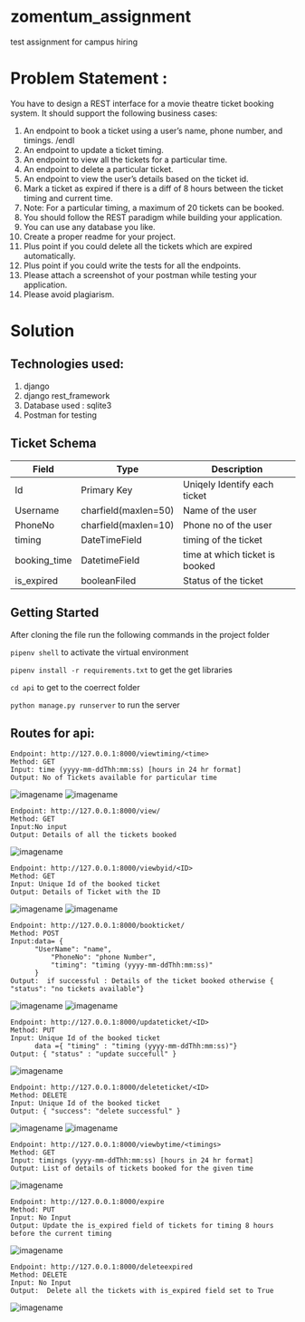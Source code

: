 # zomentum_assignment
test assignment for campus hiring

# Problem Statement :
You have to design a REST interface for a movie theatre ticket booking system. It should support the following business cases:

1. An endpoint to book a ticket using a user’s name, phone number, and timings. /endl
2. An endpoint to update a ticket timing.
3. An endpoint to view all the tickets for a particular time.
4. An endpoint to delete a particular ticket.
5. An endpoint to view the user’s details based on the ticket id.
6. Mark a ticket as expired if there is a diff of 8 hours between the ticket timing and current time.
7. Note: For a particular timing, a maximum of 20 tickets can be booked.
8. You should follow the REST paradigm while building your application.
9. You can use any database you like.
10. Create a proper readme for your project.
11. Plus point if you could delete all the tickets which are expired automatically.
12. Plus point if you could write the tests for all the endpoints.
13. Please attach a screenshot of your postman while testing your application.
14. Please avoid plagiarism.


# Solution
## Technologies used:

1. django
2. django rest_framework
3. Database used : sqlite3
4. Postman for testing

## Ticket Schema
|Field|Type|Description|
|-----|----|-----------|
|Id|Primary Key|Uniqely Identify each ticket|
|Username|charfield(maxlen=50)|Name of the user|
|PhoneNo|charfield(maxlen=10)|Phone no of the user|
|timing|DateTimeField|timing of the ticket|
|booking_time|DatetimeField|time at which ticket is booked|
|is_expired|booleanFiled|Status of the ticket|

## Getting Started
After cloning the file run the following commands in the project folder

`pipenv shell` to activate the virtual environment

`pipenv install -r requirements.txt` to get the get libraries

`cd api` to get to the coerrect folder

`python manage.py runserver` to run the server 

## Routes for api:
```
Endpoint: http://127.0.0.1:8000/viewtiming/<time>
Method: GET
Input: time (yyyy-mm-ddThh:mm:ss) [hours in 24 hr format]
Output: No of Tickets available for particular time
```
![imagename](1.check_no_of_ticks_avail_at_time.PNG)
![imagename](2.no_tickets_available_all_20_booked.PNG)
```
Endpoint: http://127.0.0.1:8000/view/
Method: GET
Input:No input
Output: Details of all the tickets booked
```
![imagename](3.view_all_tickets_booked.PNG)
```
Endpoint: http://127.0.0.1:8000/viewbyid/<ID>
Method: GET
Input: Unique Id of the booked ticket
Output: Details of Ticket with the ID
```
![imagename](4.view_ticket_by_id.PNG)
![imagename](5.view_ticket_by_id_not_availabe.PNG)
```
Endpoint: http://127.0.0.1:8000/bookticket/
Method: POST
Input:data= {
	  "UserName": "name",
          "PhoneNo": "phone Number",
          "timing": "timing (yyyy-mm-ddThh:mm:ss)"
      }
Output:  if successful : Details of the ticket booked otherwise { "status": "no tickets available"} 
```
![imagename](7.Book_new_ticket.PNG)
![imagename](7.book_ticket_for_time_not_available.PNG)
```
Endpoint: http://127.0.0.1:8000/updateticket/<ID>
Method: PUT
Input: Unique Id of the booked ticket
      data ={ "timing" : "timing (yyyy-mm-ddThh:mm:ss)"}
Output: { "status" : "update succefull" }
```
![imagename](8.update_timing_of_ticket.PNG)
```
Endpoint: http://127.0.0.1:8000/deleteticket/<ID>
Method: DELETE
Input: Unique Id of the booked ticket
Output: { "success": "delete successful" }
```
![imagename](9.delete_ticket_by_id.PNG)
![imagename](10.delete_ticket_not_found.PNG)
```
Endpoint: http://127.0.0.1:8000/viewbytime/<timings>
Method: GET
Input: timings (yyyy-mm-ddThh:mm:ss) [hours in 24 hr format]
Output: List of details of tickets booked for the given time 
```
![imagename](6.view_list_by_timing.PNG)
```
Endpoint: http://127.0.0.1:8000/expire
Method: PUT
Input: No Input
Output: Update the is_expired field of tickets for timing 8 hours before the current timing 
```
![imagename](11.update_to_expired_befor_8hrs.PNG)
```
Endpoint: http://127.0.0.1:8000/deleteexpired
Method: DELETE
Input: No Input
Output:  Delete all the tickets with is_expired field set to True
```
![imagename](12.delete_expired_ticket.PNG)














